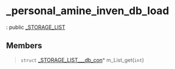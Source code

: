# _personal_amine_inven_db_load
: public [_STORAGE_LIST](lua/classes/_STORAGE_LIST.md)
 
## Members
 
> `struct` [_STORAGE_LIST___db_con](lua/classes/_STORAGE_LIST___db_con.md)* m_List_get(`int`)
 
